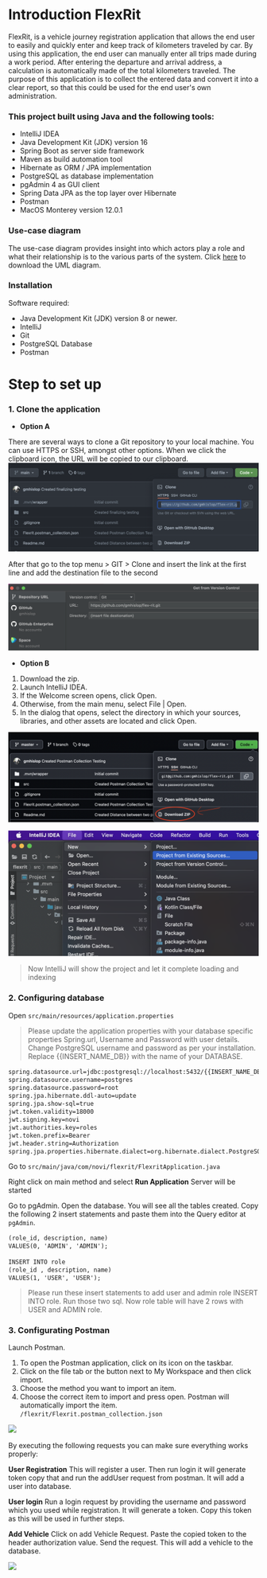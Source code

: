 # Introduction FlexRit

FlexRit, is a vehicle journey registration application that allows the end user to easily and quickly enter and keep track of kilometers traveled by car. By using this application, the end user can manually enter all trips made during a work period. After entering the departure and arrival address, a calculation is automatically made of the total kilometers traveled. The purpose of this application is to collect the entered data and convert it into a clear report, so that this could be used for the end user's own administration.

### This project built using Java and the following tools:

- IntelliJ IDEA
- Java Development Kit (JDK) version 16
- Spring Boot as server side framework
- Maven as build automation tool
- Hibernate as ORM / JPA implementation
- PostgreSQL as database implementation
- pgAdmin 4 as GUI client
- Spring Data JPA as the top layer over Hibernate
- Postman
- MacOS Monterey version 12.0.1


### Use-case diagram
The use-case diagram provides insight into which actors play a role and what their relationship is to the various parts of the system.
Click <a href="https://github.com/gmhislop/flex-rit/blob/e15a6fc09af3ca45db1bf8ff0abfd21b34d769bc/Images/Communication%20Diagram1.png" target="_top">here</a> to download the UML diagram.

### Installation
Software required:

- Java Development Kit (JDK) version 8 or newer.
- IntelliJ
- Git
- PostgreSQL Database
- Postman

# Step to set up

### 1. Clone the application


- **Option A**

There are several ways to clone a Git repository to your local machine. You can use HTTPS or SSH, amongst other options. When we click the clipboard icon, the URL will be copied to our clipboard.
![](https://github.com/gmhislop/flex-rit/blob/6c6a4cc4cdb85011405f4b46149ffe9327a18d72/Images/import%20https%20repo.png)

After that go to the top menu > GIT > Clone and insert the link at the first line and add the destination file to the second

![](https://github.com/gmhislop/flex-rit/blob/6c6a4cc4cdb85011405f4b46149ffe9327a18d72/Images/repo%20link%20.png)

- **Option B**
1. Download the zip.
2. Launch IntelliJ IDEA.
3. If the Welcome screen opens, click Open.
4. Otherwise, from the main menu, select File | Open.
5. In the dialog that opens, select the directory in which your sources, libraries, and other assets are located and click Open.

![](https://github.com/gmhislop/flex-rit/blob/6c6a4cc4cdb85011405f4b46149ffe9327a18d72/Images/import%20file%20github%20zip.png)

![](https://github.com/gmhislop/flex-rit/blob/6c6a4cc4cdb85011405f4b46149ffe9327a18d72/Images/Import%20file%20git%20hub.png)

>Now IntelliJ will show the project and let it complete loading and indexing

### 2. Configuring database

Open ```src/main/resources/application.properties ```

>Please update the application properties with your database specific properties
Spring.url, Username and Password with user details. Change PostgreSQL username and password as per your installation.
Replace {{INSERT_NAME_DB}} with the name of your DATABASE.


```
spring.datasource.url=jdbc:postgresql://localhost:5432/{{INSERT_NAME_DB}}
spring.datasource.username=postgres
spring.datasource.password=root
spring.jpa.hibernate.ddl-auto=update
spring.jpa.show-sql=true
jwt.token.validity=18000
jwt.signing.key=novi
jwt.authorities.key=roles
jwt.token.prefix=Bearer
jwt.header.string=Authorization
spring.jpa.properties.hibernate.dialect=org.hibernate.dialect.PostgreSQL81Dialect
```

Go to ```src/main/java/com/novi/flexrit/FlexritApplication.java```

Right click on main method and select **Run Application**
Server will be started

Go to pgAdmin. Open the database. You will see all the tables created.
Copy the following 2 insert statements and paste them into the Query editor at ```pgAdmin```.


```
(role_id, description, name)
VALUES(0, 'ADMIN', 'ADMIN');

INSERT INTO role
(role_id , description, name)
VALUES(1, 'USER', 'USER'); 
```
>Please run these insert statements to add user and admin role
INSERT INTO role. Run those two sql. Now role table will have 2 rows with USER and ADMIN role.

### 3. Configurating Postman


Launch Postman.
1. To open the Postman application, click on its icon on the taskbar.
2. Click on the file tab or the button next to My Workspace and then click import.
3. Choose the method you want to import an item.
4. Choose the correct item to import and press open. Postman will automatically import the item.
   ```/flexrit/Flexrit.postman_collection.json```


![](https://github.com/gmhislop/flex-rit/blob/6c6a4cc4cdb85011405f4b46149ffe9327a18d72/Images/Postman%20import.png)

By executing the following requests you can make sure everything works properly:

**User Registration**
This will register a user. Then run login it will generate token copy that and run the addUser request from postman. It will add a user into database.

**User login**
Run a login request by providing the username and password which you used while registration. It will generate a token. Copy this token as this will be used in further steps.

**Add Vehicle**
Click on add Vehicle Request. Paste the copied token to the header authorization value.
Send the request. This will add a vehicle to the database.

![](https://github.com/gmhislop/flex-rit/blob/69d1d39430b87a0cec6820ebe2ae388777a68638/Images/Postman%20request.png)